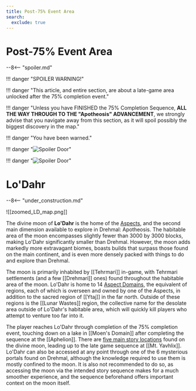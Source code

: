```yaml
---
title: Post-75% Event Area
search:
  exclude: true
---
```


# Post-75% Event Area

--8<-- "spoiler.md"

!!! danger "SPOILER WARNING!"

!!! danger "This article, and entire section, are about a late-game area unlocked after the 75% completion event."

!!! danger "Unless you have FINISHED the 75% Completion Sequence, **ALL THE WAY THROUGH TO THE "Apotheosis" ADVANCEMENT**, we strongly advise that you navigate away from this section, as it will spoil possibly the biggest discovery in the map."

!!! danger "You have been warned."

!!! danger "![Spoiler Door](/assets/img/spoiler_door.png)"

!!! danger "![Spoiler Door](/assets/img/spoiler_door.png)"

# Lo'Dahr

--8<-- "under_construction.md"

![[zoomed_LD_map.png]]

The divine moon of **Lo'Dahr** is the home of the [Aspects](/Lore/Higher_Beings/Aspects/), and the second main dimension available to explore in Drehmal: Apotheosis. The habitable area of the moon encompasses slightly fewer than 3000 by 3000 blocks, making Lo'Dahr significantly smaller than Drehmal. However, the moon adds markedly more extravagant biomes, boasts builds that surpass those found on the main continent, and is even more densely packed with things to do and explore than Drehmal.

The moon is primarily inhabited by [[Tehrmari]] in-game, with Tehrmari settlements (and a few [[Drehmari]] ones) found throughout the habitable area of the moon. Lo'Dahr is home to 14 [Aspect Domains](/World/Post-75_Area/Regions/), the equivalent of regions, each of which is overseen and owned by one of the Aspects, in addition to the sacred region of [[Ytaj]] in the far north. Outside of these regions is the [[Lunar Wastes]] region, the collective name for the desolate area outside of Lo'Dahr's habitable area, which will quickly kill players who attempt to venture too far into it.

The player reaches Lo'Dahr through completion of the 75% completion event, touching down on a lake in [[Moen's Domain]] after completing the sequence at the [[Aphelion]]. There are [five main story locations](/Story_and_Features/Story_Locations/Post-75_Locations/) found on the divine moon, leading up to the late game sequence at [[Mt. Yavhlix]]. Lo'Dahr can also be accessed at any point through one of the 6 mysterious portals found on Drehmal, although the knowledge required to use them is mostly confined to the moon. It is also not recommended to do so, as accessing the moon via the intended story sequence makes for a much smoother experience, and the sequence beforehand offers important context on the moon itself.

